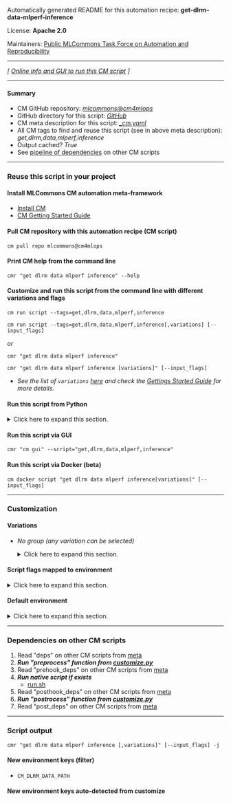 Automatically generated README for this automation recipe: **get-dlrm-data-mlperf-inference**

License: **Apache 2.0**

Maintainers: [Public MLCommons Task Force on Automation and Reproducibility](https://github.com/mlcommons/ck/blob/master/docs/taskforce.md)

---
*[ [Online info and GUI to run this CM script](https://access.cknowledge.org/playground/?action=scripts&name=get-dlrm-data-mlperf-inference,34bdfcd9c8364935) ]*

---
#### Summary

* CM GitHub repository: *[mlcommons@cm4mlops](https://github.com/mlcommons/cm4mlops/tree/dev)*
* GitHub directory for this script: *[GitHub](https://github.com/mlcommons/cm4mlops/tree/dev/script/get-dlrm-data-mlperf-inference)*
* CM meta description for this script: *[_cm.yaml](_cm.yaml)*
* All CM tags to find and reuse this script (see in above meta description): *get,dlrm,data,mlperf,inference*
* Output cached? *True*
* See [pipeline of dependencies](#dependencies-on-other-cm-scripts) on other CM scripts


---
### Reuse this script in your project

#### Install MLCommons CM automation meta-framework

* [Install CM](https://access.cknowledge.org/playground/?action=install)
* [CM Getting Started Guide](https://github.com/mlcommons/ck/blob/master/docs/getting-started.md)

#### Pull CM repository with this automation recipe (CM script)

```cm pull repo mlcommons@cm4mlops```

#### Print CM help from the command line

````cmr "get dlrm data mlperf inference" --help````

#### Customize and run this script from the command line with different variations and flags

`cm run script --tags=get,dlrm,data,mlperf,inference`

`cm run script --tags=get,dlrm,data,mlperf,inference[,variations] [--input_flags]`

*or*

`cmr "get dlrm data mlperf inference"`

`cmr "get dlrm data mlperf inference [variations]" [--input_flags]`


* *See the list of `variations` [here](#variations) and check the [Gettings Started Guide](https://github.com/mlcommons/ck/blob/dev/docs/getting-started.md) for more details.*

#### Run this script from Python

<details>
<summary>Click here to expand this section.</summary>

```python

import cmind

r = cmind.access({'action':'run'
                  'automation':'script',
                  'tags':'get,dlrm,data,mlperf,inference'
                  'out':'con',
                  ...
                  (other input keys for this script)
                  ...
                 })

if r['return']>0:
    print (r['error'])

```

</details>


#### Run this script via GUI

```cmr "cm gui" --script="get,dlrm,data,mlperf,inference"```

#### Run this script via Docker (beta)

`cm docker script "get dlrm data mlperf inference[variations]" [--input_flags]`

___
### Customization


#### Variations

  * *No group (any variation can be selected)*
    <details>
    <summary>Click here to expand this section.</summary>

    * `_intel`
      - Environment variables:
        - *CM_DLRM_DATA_VARIATION*: `intel`
      - Workflow:
    * `_nvidia`
      - Environment variables:
        - *CM_DLRM_DATA_VARIATION*: `nvidia`
      - Workflow:

    </details>


#### Script flags mapped to environment
<details>
<summary>Click here to expand this section.</summary>

* `--dlrm_data_path=value`  &rarr;  `CM_DLRM_DATA_PATH=value`

**Above CLI flags can be used in the Python CM API as follows:**

```python
r=cm.access({... , "dlrm_data_path":...}
```

</details>

#### Default environment

<details>
<summary>Click here to expand this section.</summary>

These keys can be updated via `--env.KEY=VALUE` or `env` dictionary in `@input.json` or using script flags.


</details>

___
### Dependencies on other CM scripts


  1. Read "deps" on other CM scripts from [meta](https://github.com/mlcommons/cm4mlops/tree/dev/script/get-dlrm-data-mlperf-inference/_cm.yaml)
  1. ***Run "preprocess" function from [customize.py](https://github.com/mlcommons/cm4mlops/tree/dev/script/get-dlrm-data-mlperf-inference/customize.py)***
  1. Read "prehook_deps" on other CM scripts from [meta](https://github.com/mlcommons/cm4mlops/tree/dev/script/get-dlrm-data-mlperf-inference/_cm.yaml)
  1. ***Run native script if exists***
     * [run.sh](https://github.com/mlcommons/cm4mlops/tree/dev/script/get-dlrm-data-mlperf-inference/run.sh)
  1. Read "posthook_deps" on other CM scripts from [meta](https://github.com/mlcommons/cm4mlops/tree/dev/script/get-dlrm-data-mlperf-inference/_cm.yaml)
  1. ***Run "postrocess" function from [customize.py](https://github.com/mlcommons/cm4mlops/tree/dev/script/get-dlrm-data-mlperf-inference/customize.py)***
  1. Read "post_deps" on other CM scripts from [meta](https://github.com/mlcommons/cm4mlops/tree/dev/script/get-dlrm-data-mlperf-inference/_cm.yaml)

___
### Script output
`cmr "get dlrm data mlperf inference [,variations]" [--input_flags] -j`
#### New environment keys (filter)

* `CM_DLRM_DATA_PATH`
#### New environment keys auto-detected from customize

